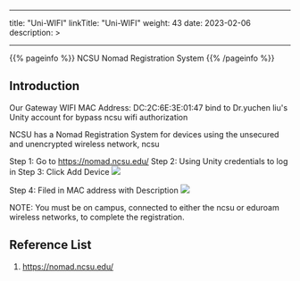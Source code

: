 
---
title: "Uni-WIFI"
linkTitle: "Uni-WIFI"
weight: 43
date: 2023-02-06
description: >
  
---

{{% pageinfo %}}
NCSU Nomad Registration System
{{% /pageinfo %}}

## Introduction
Our Gateway WIFI MAC Address: DC:2C:6E:3E:01:47 bind to Dr.yuchen liu's Unity account for bypass ncsu wifi authorization

NCSU has a Nomad Registration System for devices using the unsecured and unencrypted wireless network, ncsu

Step 1: Go to https://nomad.ncsu.edu/
Step 2: Using Unity credentials to log in
Step 3: Click Add Device
![](https://res.cloudinary.com/dkvj6mo4c/image/upload/v1675728734/screenshot/cz7qd4j8ml8da9ddqvhz.png)

Step 4: Filed in MAC address with Description
![](http://res.cloudinary.com/dkvj6mo4c/image/upload/v1675728787/screenshot/cgxklasizviqi4w0vame.png
)

NOTE: You must be on campus, connected to either the ncsu or eduroam wireless networks, to complete the registration.

## Reference List
1. https://nomad.ncsu.edu/
